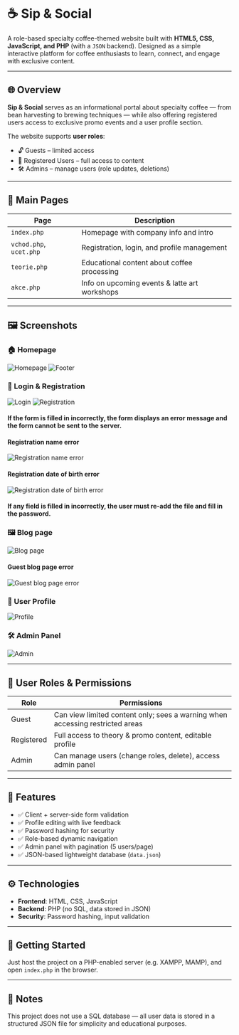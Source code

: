 # ☕ Sip & Social

A role-based specialty coffee-themed website built with **HTML5, CSS, JavaScript, and PHP** (with a `JSON` backend). Designed as a simple interactive platform for coffee enthusiasts to learn, connect, and engage with exclusive content.

---

## 🌐 Overview

**Sip & Social** serves as an informational portal about specialty coffee — from bean harvesting to brewing techniques — while also offering registered users access to exclusive promo events and a user profile section.

The website supports **user roles**:
- 🔓 Guests – limited access
- 👤 Registered Users – full access to content
- 🛠️ Admins – manage users (role updates, deletions)

---

## 📄 Main Pages

| Page               | Description                                           |
|--------------------|-------------------------------------------------------|
| `index.php`        | Homepage with company info and intro                 |
| `vchod.php`, `ucet.php` | Registration, login, and profile management     |
| `teorie.php`       | Educational content about coffee processing          |
| `akce.php`         | Info on upcoming events & latte art workshops        |

---

## 🖼️ Screenshots

### 🏠 Homepage
![Homepage](screenshots/home_page1.png)
![Footer](screenshots/footer.png)

### 🔐 Login & Registration
![Login](screenshots/login_page.png)
![Registration](screenshots/registration.png)

#### If the form is filled in incorrectly, the form displays an error message and the form cannot be sent to the server.

#### Registration name error

![Registration name error](screenshots/name.png)

#### Registration date of birth error

![Registration date of birth error](screenshots/date.png)

#### If any field is filled in incorrectly, the user must re-add the file and fill in the password.

### 🖼️ Blog page

![Blog page](screenshots/blog_page.png)

#### Guest blog page error

![Guest blog page error](screenshots/guest_blog_page.png)

### 👤 User Profile
![Profile](screenshots/profile.png)

### 🛠️ Admin Panel
![Admin](screenshots/admin_panel.png)


---

## 🔐 User Roles & Permissions

| Role           | Permissions                                                                 |
|----------------|------------------------------------------------------------------------------|
| Guest          | Can view limited content only; sees a warning when accessing restricted areas |
| Registered     | Full access to theory & promo content, editable profile                     |
| Admin          | Can manage users (change roles, delete), access admin panel                 |

---

## 🧰 Features

- ✅ Client + server-side form validation  
- ✅ Profile editing with live feedback  
- ✅ Password hashing for security  
- ✅ Role-based dynamic navigation  
- ✅ Admin panel with pagination (5 users/page)  
- ✅ JSON-based lightweight database (`data.json`)  

---

## ⚙️ Technologies

- **Frontend**: HTML, CSS, JavaScript  
- **Backend**: PHP (no SQL, data stored in JSON)  
- **Security**: Password hashing, input validation  

---

## 🚀 Getting Started

Just host the project on a PHP-enabled server (e.g. XAMPP, MAMP), and open `index.php` in the browser.

---

## 📌 Notes

This project does not use a SQL database — all user data is stored in a structured JSON file for simplicity and educational purposes.


